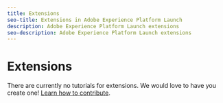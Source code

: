 ```yaml
---
title: Extensions
seo-title: Extensions in Adobe Experience Platform Launch
description: Adobe Experience Platform Launch extensions
seo-description: Adobe Experience Platform Launch extensions
---
```


# Extensions

There are currently no tutorials for extensions. We would love to have you create one! [Learn how to contribute](/contributing.md).
